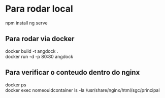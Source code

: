 # Para rodar local

npm install
ng serve


## Para rodar via docker

docker build -t angdock . </br>
docker run -d -p 80:80 angdock </br>

## Para verificar o conteudo dentro do nginx
docker ps </br>
docker exec nomeouidcontainer ls -la /usr/share/nginx/html/sgc/principal </br>
